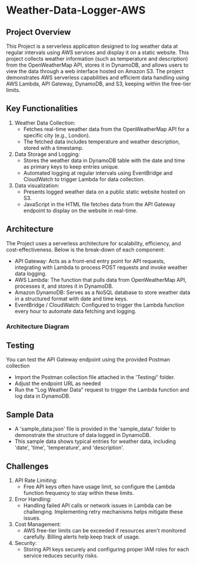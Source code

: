 # Weather-Data-Logger-AWS
## Project Overview
This Project is a serverless application designed to log weather data at regular intervals using AWS services and display it on a static website. This project collects weather information (such as temperature and description) from the OpenWeatherMap API, stores it in DynamoDB, and allows users to view the data through a web interface hosted on Amazon S3. The project demonstrates AWS serverless capabilities and efficient data handling using AWS Lambda, API Gateway, DynamoDB, and S3, keeping within the free-tier limits. 
## Key Functionalities
1. Weather Data Collection:
   - Fetches real-time weather data from the OpenWeatherMap API for a specific city (e.g., London).
   - The fetched data includes temperature and weather description, stored with a timestamp.
2. Data Storage and Logging:
   - Stores the weather data in DynamoDB table with the date and time as primary keys to keep entries unique.
   - Automated logging at regular intervals using EventBridge and CloudWatch to trigger Lambda for data collection.
3. Data visualization:
   - Presents logged weather data on a public static website hosted on S3.
   - JavaScript in the HTML file fetches data from the API Gateway endpoint to display on the website in real-time. 
## Architecture
The Project uses a serverless architecture for scalability, efficiency, and cost-effectiveness. Below is the break-down of each component:
  - API Gateway: Acts as a front-end entry point for API requests, integrating with Lambda to process POST requests and invoke weather data logging.
  - AWS Lambda: The function that pulls data from OpenWeatherMap API, processes it, and stores it in DynamoDB.
  - Amazon DynamoDB: Serves as a NoSQL database to store weather data in a structured format with date and time keys.
  - EventBridge / CloudWatch: Configured to trigger the Lambda function every hour to automate data fetching and logging. 
### Architecture Diagram 
## Testing
You can test the API Gateway endpoint using the provided Postman collection
   - Import the Postman collection file attached in the 'Testing/' folder.
   - Adjust the endpoint URL as needed
   - Run the "Log Weather Data" request to trigger the Lambda function and log data in DynamoDB.
## Sample Data
   - A 'sample_data.json' file is provided in the 'sample_data/' folder to demonstrate the structure of data logged in DynamoDB. 
   - This sample data shows typical entries for weather data, including 'date', 'time', 'temperature', and 'description'.
## Challenges 
1. API Rate Limiting:
   - Free API keys often have usage limit, so configure the Lambda function frequency to stay within these limits.
2. Error Handling:
   - Handling failed API calls or network issues in Lambda can be challenging. Implementing retry mechanisms helps mitigate these issues.
3. Cost Management:
   - AWS free-tier limits can be exceeded if resources aren't monitored carefully. Billing alerts help keep track of usage.
4. Security:
   - Storing API keys securely and configuring proper IAM roles for each service reduces security risks. 
